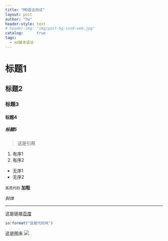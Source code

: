 ```yaml
---
title: "MD语法测试"
layout: post
author: "hw"
header-style: text
# header-img: "img/post-bg-ios9-web.jpg"
catalog:      true
tags:
  - md基本语法
---
```


# 标题1
## 标题2
### 标题3
#### 标题4
##### 标题5

> 这是引用


1. 有序1
2. 有序2

- 无序1
- 无序2

`高亮代码`
**加粗**



*斜体*

***


这是链接[百度](https://www.baidu.com)


```erlang
io:format("这是代码块")
```

这是图床
![](http://img.122293.xyz/image/202405270019227.png)
